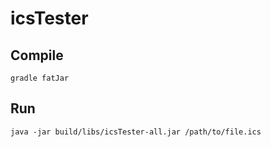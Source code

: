 # icsTester

## Compile

    gradle fatJar

## Run

    java -jar build/libs/icsTester-all.jar /path/to/file.ics
